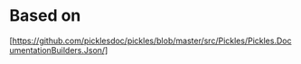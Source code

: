 # Based on

[https://github.com/picklesdoc/pickles/blob/master/src/Pickles/Pickles.DocumentationBuilders.Json/]